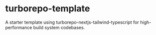 # turborepo-template
A starter template using turborepo-nextjs-tailwind-typescript for high-performance build system codebases.
